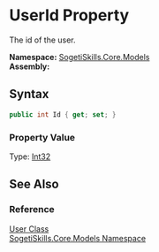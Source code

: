 UserId Property
===============
The id of the user.

**Namespace:** [SogetiSkills.Core.Models][1]  
**Assembly:**

Syntax
------

```csharp
public int Id { get; set; }
```

### Property Value
Type: [Int32][2]

See Also
--------

### Reference
[User Class][3]  
[SogetiSkills.Core.Models Namespace][1]  

[1]: ../README.md
[2]: http://msdn.microsoft.com/en-us/library/td2s409d
[3]: README.md